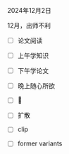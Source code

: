 2024年12月2日

12月，出师不利

- [ ] 论文阅读
- [ ] 上午学知识
- [ ] 下午学论文
- [ ] 晚上随心所欲
- [ ] 🥟
- [ ] 扩散
- [ ] clip
- [ ] former variants



